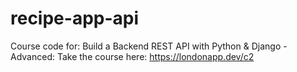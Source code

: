 # recipe-app-api

Course code for: Build a Backend REST API with Python &amp; Django - Advanced: Take the course here: https://londonapp.dev/c2
